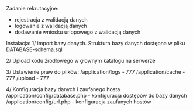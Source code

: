 Zadanie rekrutacyjne:

- rejestracja z walidacją danych
- logowanie z walidacją danych
- dodawanie wniosku urlopowego z walidacją danych

Instalacja:
1/ import bazy danych. Struktura bazy danych dostępna w pliku DATABASE-schema.sql

2/ Upload kodu źródłowego w głownym katalogu na serwerze

3/ Ustawienie praw do plików:
/application/logs - 777
/application/cache - 777
/upload - 777

4/ Konfiguracja bazy danych i zaufanego hosta
/application/config/database.php - konfiguracja dostępów do bazy danych
/application/config/url.php - konfiguracja zaufanych hostów

